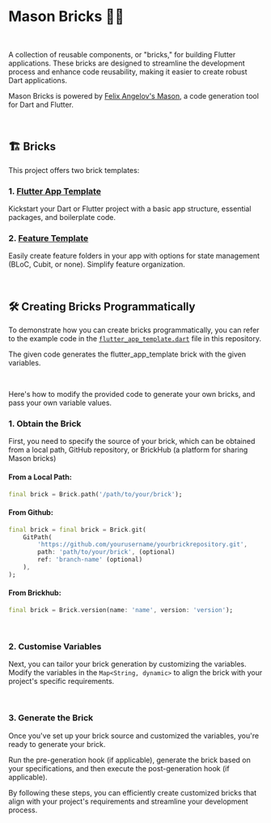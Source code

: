 # Mason Bricks 🧱✨

<br>

A collection of reusable components, or "bricks," for building Flutter applications. These bricks are designed to streamline the development process and enhance code reusability, making it easier to create robust Dart applications.

Mason Bricks is powered by [Felix Angelov's Mason](https://github.com/felangel/mason), a code generation tool for Dart and Flutter. 

<br>


## 🏗️ Bricks 

This project offers two brick templates:

### 1. [Flutter App Template](bricks/flutter_app_template/) 

 Kickstart your Dart or Flutter project with a basic app structure, essential packages, and boilerplate code.


### 2. [Feature Template](bricks/feature_template/)   

Easily create feature folders in your app with options for state management (BLoC, Cubit, or none). Simplify feature organization.


<br>


## 🛠️ Creating Bricks Programmatically 

To demonstrate how you can create bricks programmatically, you can refer to the example code in the [`flutter_app_template.dart`](flutter_app_template.dart) file in this repository. 

The given code generates the flutter_app_template brick with the given variables.

<br>

Here's how to modify the provided code to generate your own bricks, and pass your own variable values.



### 1. Obtain the Brick

First, you need to specify the source of your brick, which can be obtained from a local path, GitHub repository, or BrickHub (a platform for sharing Mason bricks)

#### From a Local Path:
```dart
final brick = Brick.path('/path/to/your/brick'); 
```

#### From Github:

```dart
final brick = final brick = Brick.git(
    GitPath(
        'https://github.com/yourusername/yourbrickrepository.git',
        path: 'path/to/your/brick', (optional)
        ref: 'branch-name' (optional) 
    ),
);
```

#### From Brickhub:

```dart
final brick = Brick.version(name: 'name', version: 'version');
```
    
<br>

### 2. Customise Variables
Next, you can tailor your brick generation by customizing the variables. Modify the variables in the `Map<String, dynamic>` to align the brick with your project's specific requirements. 

<br>

### 3. Generate the Brick

Once you've set up your brick source and customized the variables, you're ready to generate your brick. 

Run the pre-generation hook (if applicable), generate the brick based on your specifications, and then execute the post-generation hook (if applicable).

By following these steps, you can efficiently create customized bricks that align with your project's requirements and streamline your development process.




